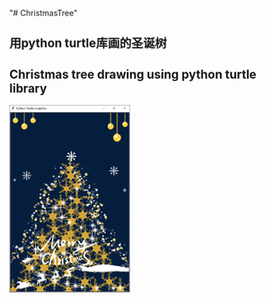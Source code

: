 "# ChristmasTree" 

## 用python turtle库画的圣诞树

## Christmas tree drawing using python turtle library

<img src="https://raw.githubusercontent.com/jimmy-moqin/ChristmasTree/main/WSY%5BXV6C~AY%5BDLKBD6%7DFGGN.png" style="zoom:33%;" />
